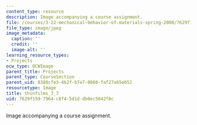 ```yaml
---
content_type: resource
description: Image accompanying a course assignment.
file: /courses/3-22-mechanical-behavior-of-materials-spring-2008/7629f1597964c8f45d1ddb0ec5042f8c_thinfilms_3_7.jpg
file_type: image/jpeg
image_metadata:
  caption: ''
  credit: ''
  image-alt: ''
learning_resource_types:
- Projects
ocw_type: OCWImage
parent_title: Projects
parent_type: CourseSection
parent_uid: 8388cfe3-4b2f-b7e7-0060-faf27a65e652
resourcetype: Image
title: thinfilms_3_7
uid: 7629f159-7964-c8f4-5d1d-db0ec5042f8c
---
```

Image accompanying a course assignment.

